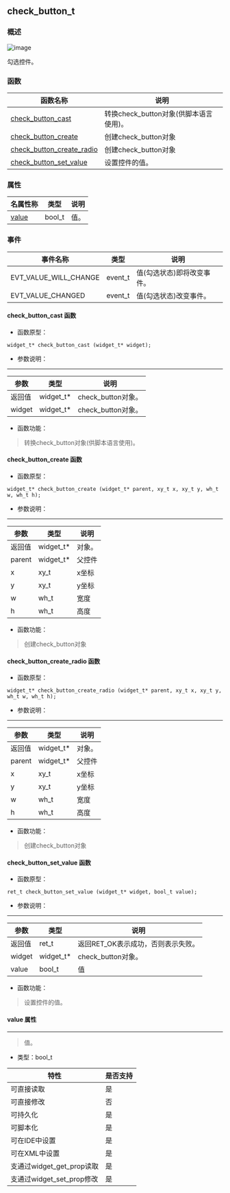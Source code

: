 ## check\_button\_t
### 概述
![image](images/check_button_t_0.png)

 勾选控件。
### 函数
<p id="check_button_t_methods">

| 函数名称 | 说明 | 
| -------- | ------------ | 
| <a href="#check_button_t_check_button_cast">check\_button\_cast</a> | 转换check_button对象(供脚本语言使用)。 |
| <a href="#check_button_t_check_button_create">check\_button\_create</a> | 创建check_button对象 |
| <a href="#check_button_t_check_button_create_radio">check\_button\_create\_radio</a> | 创建check_button对象 |
| <a href="#check_button_t_check_button_set_value">check\_button\_set\_value</a> | 设置控件的值。 |
### 属性
<p id="check_button_t_properties">

| 名属性称 | 类型 | 说明 | 
| -------- | ----- | ------------ | 
| <a href="#check_button_t_value">value</a> | bool_t | 值。 |
### 事件
<p id="check_button_t_events">

| 事件名称 | 类型  | 说明 | 
| -------- | ----- | ------- | 
| EVT\_VALUE\_WILL\_CHANGE | event\_t | 值(勾选状态)即将改变事件。 |
| EVT\_VALUE\_CHANGED | event\_t | 值(勾选状态)改变事件。 |
#### check\_button\_cast 函数
* 函数原型：

```
widget_t* check_button_cast (widget_t* widget);
```

* 参数说明：

-----------------------

| 参数 | 类型 | 说明 |
| -------- | ----- | --------- |
| 返回值 | widget\_t* | check\_button对象。 |
| widget | widget\_t* | check\_button对象。 |
* 函数功能：

> <p id="check_button_t_check_button_cast"> 转换check_button对象(供脚本语言使用)。



#### check\_button\_create 函数
* 函数原型：

```
widget_t* check_button_create (widget_t* parent, xy_t x, xy_t y, wh_t w, wh_t h);
```

* 参数说明：

-----------------------

| 参数 | 类型 | 说明 |
| -------- | ----- | --------- |
| 返回值 | widget\_t* | 对象。 |
| parent | widget\_t* | 父控件 |
| x | xy\_t | x坐标 |
| y | xy\_t | y坐标 |
| w | wh\_t | 宽度 |
| h | wh\_t | 高度 |
* 函数功能：

> <p id="check_button_t_check_button_create"> 创建check_button对象



#### check\_button\_create\_radio 函数
* 函数原型：

```
widget_t* check_button_create_radio (widget_t* parent, xy_t x, xy_t y, wh_t w, wh_t h);
```

* 参数说明：

-----------------------

| 参数 | 类型 | 说明 |
| -------- | ----- | --------- |
| 返回值 | widget\_t* | 对象。 |
| parent | widget\_t* | 父控件 |
| x | xy\_t | x坐标 |
| y | xy\_t | y坐标 |
| w | wh\_t | 宽度 |
| h | wh\_t | 高度 |
* 函数功能：

> <p id="check_button_t_check_button_create_radio"> 创建check_button对象



#### check\_button\_set\_value 函数
* 函数原型：

```
ret_t check_button_set_value (widget_t* widget, bool_t value);
```

* 参数说明：

-----------------------

| 参数 | 类型 | 说明 |
| -------- | ----- | --------- |
| 返回值 | ret\_t | 返回RET\_OK表示成功，否则表示失败。 |
| widget | widget\_t* | check\_button对象。 |
| value | bool\_t | 值 |
* 函数功能：

> <p id="check_button_t_check_button_set_value"> 设置控件的值。



#### value 属性
-----------------------
> <p id="check_button_t_value"> 值。


* 类型：bool\_t

| 特性 | 是否支持 |
| -------- | ----- |
| 可直接读取 | 是 |
| 可直接修改 | 否 |
| 可持久化   | 是 |
| 可脚本化   | 是 |
| 可在IDE中设置 | 是 |
| 可在XML中设置 | 是 |
| 支通过widget_get_prop读取 | 是 |
| 支通过widget_set_prop修改 | 是 |
